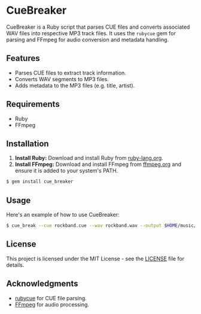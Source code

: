 # CueBreaker

CueBreaker is a Ruby script that parses CUE files and converts
associated WAV files into respective MP3 track files. It uses the 
`rubycue` gem for parsing and FFmpeg for audio conversion and 
metadata handling.

## Features

- Parses CUE files to extract track information.
- Converts WAV segments to MP3 files.
- Adds metadata to the MP3 files (e.g. title, artist).

## Requirements

- Ruby
- FFmpeg

## Installation

1. **Install Ruby:** Download and install Ruby from [ruby-lang.org](https://www.ruby-lang.org/).
2. **Install FFmpeg:** Download and install FFmpeg from [ffmpeg.org](https://ffmpeg.org/download.html) and ensure it is added to your system's PATH.

```sh
$ gem install cue_breaker
```

## Usage

Here's an example of how to use CueBreaker:

```sh
$ cue_break --cue rockband.cue --wav rockband.wav --output $HOME/music/rockband
```

## License

This project is licensed under the MIT License - see the [LICENSE](LICENSE) file for details.

## Acknowledgments

- [rubycue](https://github.com/blakesmith/rubycue) for CUE file parsing.
- [FFmpeg](https://ffmpeg.org/) for audio processing.
